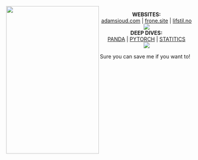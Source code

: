 <img align="left" width="250" height="400" src="https://media.giphy.com/media/fYjDikIeUz0CA/giphy.gif"> 

<p align="center">
  <b>WEBSITES:</b><br>
  <a href="#">adamsioud.com</a> |
  <a href="#">frone.site</a> |
  <a href="#">lifstil.no</a>
  <br>
  <img src="http://s.4cdn.org/image/title/105.gif">
  <br>
  <b>DEEP DIVES:</b><br>
  <a href="#">PANDA</a> |
  <a href="#">PYTORCH</a> |
  <a href="#">STATITICS</a>
  <br>
  <img src="http://s.4cdn.org/image/title/105.gif">
  <p> Sure you can save me if you want to! </p>
</p>


  
<!--
**AdamSioud/AdamSioud** is a ✨ _special_ ✨ repository because its `README.md` (this file) appears on your GitHub profile.

Here are some ideas to get you started:

- 🔭 I’m currently working on ...
- 🌱 I’m currently learning ...
- 👯 I’m looking to collaborate on ...
- 🤔 I’m looking for help with ...
- 💬 Ask me about ...
- 📫 How to reach me: ...
- 😄 Pronouns: ...
- ⚡ Fun fact: ...
-->
